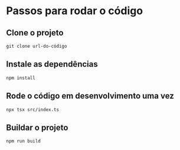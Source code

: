 # Passos para rodar o código

## Clone o projeto
```
git clone url-do-código
```

## Instale as dependências
```
npm install
```

## Rode o código em desenvolvimento uma vez
```
npx tsx src/index.ts
```

## Buildar o projeto
```
npm run build
```
